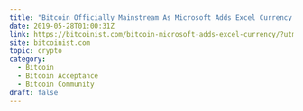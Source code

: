 ```yaml
---
title: "Bitcoin Officially Mainstream As Microsoft Adds Excel Currency Option"
date: 2019-05-28T01:00:31Z
link: https://bitcoinist.com/bitcoin-microsoft-adds-excel-currency/?utm_medium=RSS&utm_source=hune
site: bitcoinist.com
topic: crypto
category:
  - Bitcoin
  - Bitcoin Acceptance
  - Bitcoin Community
draft: false
---
```

